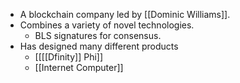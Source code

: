 - A blockchain company led by [[Dominic Williams]].
- Combines a variety of novel technologies.
    - BLS signatures for consensus.
- Has designed many different products
    - [[[[Dfinity]] Phi]]
    - [[Internet Computer]]
